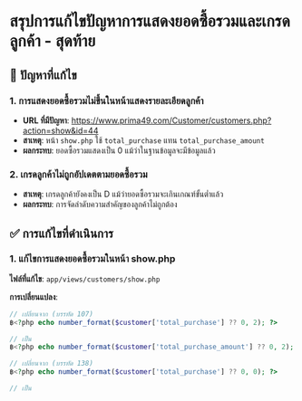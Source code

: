 # สรุปการแก้ไขปัญหาการแสดงยอดซื้อรวมและเกรดลูกค้า - สุดท้าย

## 🎯 ปัญหาที่แก้ไข

### 1. การแสดงยอดซื้อรวมไม่ขึ้นในหน้าแสดงรายละเอียดลูกค้า
- **URL ที่มีปัญหา**: https://www.prima49.com/Customer/customers.php?action=show&id=44
- **สาเหตุ**: หน้า `show.php` ใช้ `total_purchase` แทน `total_purchase_amount`
- **ผลกระทบ**: ยอดซื้อรวมแสดงเป็น 0 แม้ว่าในฐานข้อมูลจะมีข้อมูลแล้ว

### 2. เกรดลูกค้าไม่ถูกอัปเดตตามยอดซื้อรวม
- **สาเหตุ**: เกรดลูกค้ายังคงเป็น D แม้ว่ายอดซื้อรวมจะเกินเกณฑ์ขั้นต่ำแล้ว
- **ผลกระทบ**: การจัดลำดับความสำคัญของลูกค้าไม่ถูกต้อง

## ✅ การแก้ไขที่ดำเนินการ

### 1. แก้ไขการแสดงยอดซื้อรวมในหน้า show.php

**ไฟล์ที่แก้ไข**: `app/views/customers/show.php`

**การเปลี่ยนแปลง**:
```php
// เปลี่ยนจาก (บรรทัด 107)
฿<?php echo number_format($customer['total_purchase'] ?? 0, 2); ?>

// เป็น
฿<?php echo number_format($customer['total_purchase_amount'] ?? 0, 2); ?>

// เปลี่ยนจาก (บรรทัด 138)
฿<?php echo number_format($customer['total_purchase'] ?? 0, 0); ?>

// เป็น
฿<?php echo number_format($customer['total_purchase_amount'] ?? 0, 0); ?>
```

### 2. สร้างสคริปต์แก้ไขเกรดลูกค้า

**ไฟล์ที่สร้าง**: `fix_customer_grade_and_total_purchase.php`

**ฟังก์ชันหลัก**:
1. **ตรวจสอบสถานะปัจจุบัน**: แสดงสถิติลูกค้าและเกรดปัจจุบัน
2. **ตรวจสอบการตั้งค่าเกรด**: ตรวจสอบและสร้างการตั้งค่าเริ่มต้น (ถ้าจำเป็น)
3. **อัปเดตเกรดลูกค้า**: อัปเดตเกรดลูกค้าทั้งหมดตามยอดซื้อรวม
4. **ตรวจสอบผลลัพธ์**: แสดงการเปลี่ยนแปลงของเกรดลูกค้า
5. **แสดงตัวอย่าง**: แสดงตัวอย่างลูกค้าที่เกรดเปลี่ยน

### 3. การตั้งค่าเกรดเริ่มต้น

**เกณฑ์เกรดที่ใช้**:
- **A+**: ≥ ฿100,000
- **A**: ≥ ฿50,000
- **B**: ≥ ฿20,000
- **C**: ≥ ฿5,000
- **D**: < ฿5,000

## 🚀 วิธีการใช้งาน

### 1. รันสคริปต์แก้ไข
```bash
php fix_customer_grade_and_total_purchase.php
```

### 2. ตรวจสอบผลลัพธ์
- เปิดหน้าแสดงรายละเอียดลูกค้า: `customers.php?action=show&id=44`
- ตรวจสอบว่ายอดซื้อรวมแสดงถูกต้อง
- ตรวจสอบว่าเกรดลูกค้าถูกอัปเดตตามยอดซื้อรวม

## 📊 ผลลัพธ์ที่คาดหวัง

### 1. การแสดงยอดซื้อรวม
- ✅ ยอดซื้อรวมจะแสดงจำนวนเงินที่ถูกต้องจากคอลัมน์ `total_purchase_amount`
- ✅ ไม่แสดง 0 อีกต่อไป

### 2. การอัปเดตเกรดลูกค้า
- ✅ ลูกค้าที่มียอดซื้อรวม ≥ ฿100,000 จะได้เกรด A+
- ✅ ลูกค้าที่มียอดซื้อรวม ≥ ฿50,000 จะได้เกรด A
- ✅ ลูกค้าที่มียอดซื้อรวม ≥ ฿20,000 จะได้เกรด B
- ✅ ลูกค้าที่มียอดซื้อรวม ≥ ฿5,000 จะได้เกรด C
- ✅ ลูกค้าที่มียอดซื้อรวม < ฿5,000 จะได้เกรด D

## 🔍 การตรวจสอบ

### 1. ตรวจสอบหน้าแสดงลูกค้า
- ไปที่: `customers.php?action=show&id=44`
- ตรวจสอบว่ายอดซื้อรวมแสดงถูกต้อง
- ตรวจสอบว่าเกรดลูกค้าถูกต้อง

### 2. ตรวจสอบการตั้งค่าเกรด
- ไปที่: `admin.php?action=settings`
- ตรวจสอบการตั้งค่าเกรดในส่วน "การตั้งค่าเกรดลูกค้า"

### 3. ตรวจสอบฐานข้อมูล
```sql
-- ตรวจสอบยอดซื้อรวม
SELECT customer_id, first_name, last_name, total_purchase_amount, customer_grade 
FROM customers 
WHERE total_purchase_amount > 0 
ORDER BY total_purchase_amount DESC 
LIMIT 10;

-- ตรวจสอบการกระจายเกรด
SELECT customer_grade, COUNT(*) as count 
FROM customers 
GROUP BY customer_grade 
ORDER BY customer_grade;
```

## ⚠️ หมายเหตุสำคัญ

1. **ความปลอดภัย**: การแก้ไขนี้ไม่กระทบกับข้อมูลอื่นในระบบ
2. **การสำรองข้อมูล**: ควรสำรองฐานข้อมูลก่อนรันสคริปต์
3. **การทดสอบ**: ทดสอบในระบบทดสอบก่อนใช้งานจริง
4. **การติดตาม**: ตรวจสอบผลลัพธ์หลังการแก้ไข

## 📁 ไฟล์ที่เกี่ยวข้อง

- `app/views/customers/show.php` - หน้าแสดงรายละเอียดลูกค้า (แก้ไขแล้ว)
- `fix_customer_grade_and_total_purchase.php` - สคริปต์แก้ไขปัญหา (สร้างใหม่)
- `app/services/CustomerService.php` - บริการจัดการลูกค้า
- `app/services/CronJobService.php` - บริการงานอัตโนมัติ
- `app/controllers/CustomerController.php` - ตัวควบคุมลูกค้า

## 🎉 สรุป

การแก้ไขปัญหานี้จะทำให้:
1. **ยอดซื้อรวมแสดงถูกต้อง** ในหน้าแสดงรายละเอียดลูกค้า
2. **เกรดลูกค้าถูกอัปเดต** ตามยอดซื้อรวมที่ถูกต้อง
3. **การจัดลำดับความสำคัญ** ของลูกค้าถูกต้อง
4. **ระบบทำงานได้อย่างถูกต้อง** ตามที่ออกแบบไว้

หลังจากรันสคริปต์แก้ไขแล้ว ระบบจะทำงานได้อย่างถูกต้องและแสดงข้อมูลที่แม่นยำ
